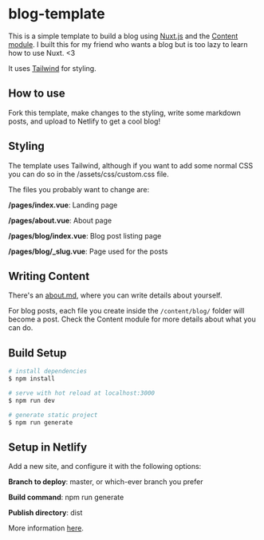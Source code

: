 # blog-template

This is a simple template to build a blog using [Nuxt.js](https://nuxtjs.org) and the [Content module](https://content.nuxtjs.org/). I built this for my friend who wants a blog but is too lazy to learn how to use Nuxt. <3

It uses [Tailwind](https://tailwindcss.com/) for styling.

## How to use

Fork this template, make changes to the styling, write some markdown posts, and upload to Netlify to get a cool blog!

## Styling

The template uses Tailwind, although if you want to add some normal CSS you can do so in the /assets/css/custom.css file.

The files you probably want to change are:

**/pages/index.vue**: Landing page

**/pages/about.vue**: About page

**/pages/blog/index.vue**: Blog post listing page

**/pages/blog/\_slug.vue**: Page used for the posts

## Writing Content

There's an [about.md](./content/about.md), where you can write details about yourself.

For blog posts, each file you create inside the `/content/blog/` folder will become a post. Check the Content module for more details about what you can do.

## Build Setup

```bash
# install dependencies
$ npm install

# serve with hot reload at localhost:3000
$ npm run dev

# generate static project
$ npm run generate
```

## Setup in Netlify

Add a new site, and configure it with the following options:

**Branch to deploy**: master, or which-ever branch you prefer

**Build command**: npm run generate

**Publish directory**: dist

More information [here](https://nuxtjs.org/faq/netlify-deployment).
